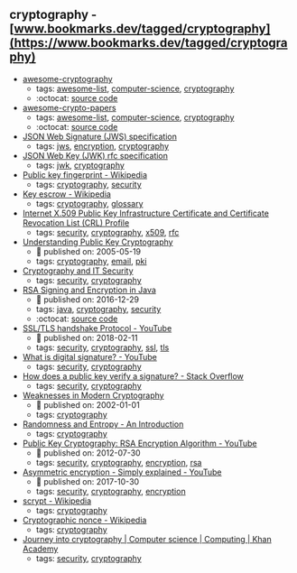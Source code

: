 cryptography - [www.bookmarks.dev/tagged/cryptography](https://www.bookmarks.dev/tagged/cryptography)
---
* [awesome-cryptography](https://github.com/sobolevn/awesome-cryptography#readme)
    * tags: [awesome-list](../tagged/awesome-list.md), [computer-science](../tagged/computer-science.md), [cryptography](../tagged/cryptography.md)
    * :octocat: [source code](https://github.com/sobolevn/awesome-cryptography#readme)
* [awesome-crypto-papers](https://github.com/pFarb/awesome-crypto-papers#readme)
    * tags: [awesome-list](../tagged/awesome-list.md), [computer-science](../tagged/computer-science.md), [cryptography](../tagged/cryptography.md)
    * :octocat: [source code](https://github.com/pFarb/awesome-crypto-papers#readme)
* [JSON Web Signature (JWS) specification](https://tools.ietf.org/html/rfc7515)
    * tags: [jws](../tagged/jws.md), [encryption](../tagged/encryption.md), [cryptography](../tagged/cryptography.md)
* [JSON Web Key (JWK) rfc specification](https://tools.ietf.org/html/rfc7517)
    * tags: [jwk](../tagged/jwk.md), [cryptography](../tagged/cryptography.md)
* [Public key fingerprint - Wikipedia](https://en.wikipedia.org/wiki/Public_key_fingerprint)
    * tags: [cryptography](../tagged/cryptography.md), [security](../tagged/security.md)
* [Key escrow - Wikipedia](https://en.wikipedia.org/wiki/Key_escrow)
    * tags: [cryptography](../tagged/cryptography.md), [glossary](../tagged/glossary.md)
* [Internet X.509 Public Key Infrastructure Certificate and Certificate Revocation List (CRL) Profile](https://tools.ietf.org/html/rfc5280)
    * tags: [security](../tagged/security.md), [cryptography](../tagged/cryptography.md), [x509](../tagged/x509.md), [rfc](../tagged/rfc.md)
* [Understanding Public Key Cryptography](https://technet.microsoft.com/en-us/library/aa998077(v=exchg.65).aspx)
    * :calendar: published on: 2005-05-19
    * tags: [cryptography](../tagged/cryptography.md), [email](../tagged/email.md), [pki](../tagged/pki.md)
* [Cryptography and IT Security](http://www.crypto-it.net/eng/index.html)
    * tags: [security](../tagged/security.md), [cryptography](../tagged/cryptography.md)
* [RSA Signing and Encryption in Java](http://niels.nu/blog/2016/java-rsa.html)
    * :calendar: published on: 2016-12-29
    * tags: [java](../tagged/java.md), [cryptography](../tagged/cryptography.md), [security](../tagged/security.md)
    * :octocat: [source code](https://gist.github.com/nielsutrecht/855f3bef0cf559d8d23e94e2aecd4ede)
* [SSL/TLS  handshake Protocol - YouTube](https://www.youtube.com/watch?v=sEkw8ZcxtFk&list=PLSNNzog5eydtwsdT__t5WtRgvpfMzpTc7&index=5)
    * :calendar: published on: 2018-02-11
    * tags: [security](../tagged/security.md), [cryptography](../tagged/cryptography.md), [ssl](../tagged/ssl.md), [tls](../tagged/tls.md)
* [What is digital signature? - YouTube](https://www.youtube.com/watch?v=TmA2QWSLSPg&list=PLSNNzog5eydtwsdT__t5WtRgvpfMzpTc7)
    * tags: [security](../tagged/security.md), [cryptography](../tagged/cryptography.md)
* [How does a public key verify a signature? - Stack Overflow](https://stackoverflow.com/questions/18257185/how-does-a-public-key-verify-a-signature/39210591#39210591)
    * tags: [security](../tagged/security.md), [cryptography](../tagged/cryptography.md)
* [Weaknesses in Modern Cryptography](https://www.giac.org/paper/gsec/634/weakness-modern-cryptography/101458)
    * :calendar: published on: 2002-01-01
    * tags: [cryptography](../tagged/cryptography.md)
* [Randomness and Entropy - An Introduction](https://www.sans.org/reading-room/whitepapers/vpns/randomness-entropy-introduction-874)
    * tags: [cryptography](../tagged/cryptography.md)
* [Public Key Cryptography: RSA Encryption Algorithm - YouTube](https://www.youtube.com/watch?v=wXB-V_Keiu8)
    * :calendar: published on: 2012-07-30
    * tags: [security](../tagged/security.md), [cryptography](../tagged/cryptography.md), [encryption](../tagged/encryption.md), [rsa](../tagged/rsa.md)
* [Asymmetric encryption - Simply explained - YouTube](https://www.youtube.com/watch?v=AQDCe585Lnc)
    * :calendar: published on: 2017-10-30
    * tags: [security](../tagged/security.md), [cryptography](../tagged/cryptography.md), [encryption](../tagged/encryption.md)
* [scrypt - Wikipedia](https://en.wikipedia.org/wiki/Scrypt)
    * tags: [cryptography](../tagged/cryptography.md)
* [Cryptographic nonce - Wikipedia](https://en.wikipedia.org/wiki/Cryptographic_nonce)
    * tags: [cryptography](../tagged/cryptography.md)
* [Journey into cryptography | Computer science | Computing |
Khan Academy](https://www.khanacademy.org/computing/computer-science/cryptography#modern-crypt)
    * tags: [security](../tagged/security.md), [cryptography](../tagged/cryptography.md)
